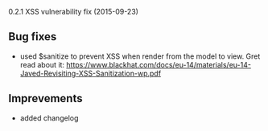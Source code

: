 <a name="0.2.1"></a>
0.2.1 XSS vulnerability fix (2015-09-23)

## Bug fixes

- used $sanitize to prevent XSS when render from the model to view. Gret read about it: https://www.blackhat.com/docs/eu-14/materials/eu-14-Javed-Revisiting-XSS-Sanitization-wp.pdf

## Imprevements

- added changelog


